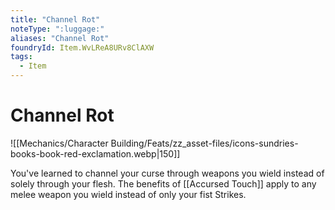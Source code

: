 ```yaml
---
title: "Channel Rot"
noteType: ":luggage:"
aliases: "Channel Rot"
foundryId: Item.WvLReA8URv8ClAXW
tags:
  - Item
---
```


# Channel Rot
![[Mechanics/Character Building/Feats/zz_asset-files/icons-sundries-books-book-red-exclamation.webp|150]]

You've learned to channel your curse through weapons you wield instead of solely through your flesh. The benefits of [[Accursed Touch]] apply to any melee weapon you wield instead of only your fist Strikes.
